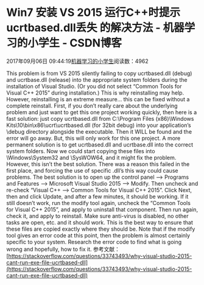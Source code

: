 
# Win7 安装 VS 2015 运行C++时提示ucrtbased.dll丢失 的解决方法 - 机器学习的小学生 - CSDN博客


2017年09月06日 09:44:19[机器学习的小学生](https://me.csdn.net/xuluhui123)阅读数：4962


This problem is from VS 2015 silently failing to copy ucrtbased.dll (debug) and ucrtbase.dll (release) into the appropriate system folders during the installation of Visual Studio. (Or you did not select “Common Tools for Visual C++ 2015” during installation.) This is why reinstalling may help. However, reinstalling is an extreme measure… this can be fixed without a complete reinstall.
First, if you don’t really care about the underlying problem and just want to get this one project working quickly, then here is a fast solution: just copy ucrtbased.dll from C:\Program Files (x86)\Windows Kits\10\bin\x86\ucrt\ucrtbased.dll (for 32bit debug) into your application’s \debug directory alongside the executable. Then it WILL be found and the error will go away. But, this will only work for this one project.
A more permanent solution is to get ucrtbased.dll and ucrtbase.dll into the correct system folders. Now we could start copying these files into \Windows\System32 and \SysWOW64, and it might fix the problem. However, this isn’t the best solution. There was a reason this failed in the first place, and forcing the use of specific .dll’s this way could cause problems.
The best solution is to open up the control panel –> Programs and Features –> Microsoft Visual Studio 2015 –> Modify. Then uncheck and re-check “Visual C++ –> Common Tools for Visual C++ 2015”. Click Next, then and click Update, and after a few minutes, it should be working.
If it still doesn’t work, run the modify tool again, uncheck the “Common Tools for Visual C++ 2015”, and apply to uninstall that component. Then run again, check it, and apply to reinstall. Make sure anti-virus is disabled, no other tasks are open, etc. and it should work. This is the best way to ensure that these files are copied exactly where they should be.
Note that if the modify tool gives an error code at this point, then the problem is almost certainly specific to your system. Research the error code to find what is going wrong and hopefully, how to fix it.
参考文献：
[https://stackoverflow.com/questions/33743493/why-visual-studio-2015-cant-run-exe-file-ucrtbased-dll](https://stackoverflow.com/questions/33743493/why-visual-studio-2015-cant-run-exe-file-ucrtbased-dll)

